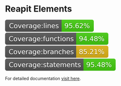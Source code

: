 # Reapit Elements

![lines](./src/tests/badges/badge-lines.svg) ![functions](./src/tests/badges/badge-functions.svg) ![branches](./src/tests/badges/badge-branches.svg) ![statements](./src/tests/badges/badge-statements.svg)

For detailed documentation [visit here](https://wmcvay.gitbook.io/reapit-foundations/open-source/packages/elements).
